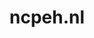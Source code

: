 ---
layout: post
title:  "ncpeh.nl"
internal_url:  "/dutchgov/ncpeh.nl.html"
categories: dutchgov
---